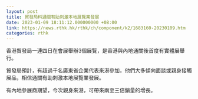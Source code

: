 ```yaml
---
layout: post
title: 貿發局料通關有助刺激本地展覽業發展
date: 2023-01-09 18:11:12.000000000 +08:00
link: https://news.rthk.hk/rthk/ch/component/k2/1683160-20230109.htm
categories: rthk
---
```


香港貿發局一連四日在會展舉辦3個展覽，是香港與內地通關後首度有實體展舉行。

貿發局預計，有超過千名廣東省企業代表來港參加，他們大多傾向面談或親身接觸展品，相信通關有助刺激本地展覽業發展。

有內地參展商期望，今次親身來港，可帶來兩至三倍銷量的增長。
